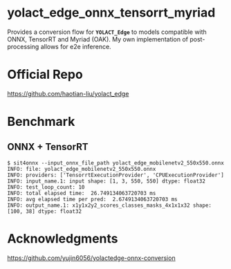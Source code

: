 # yolact_edge_onnx_tensorrt_myriad
Provides a conversion flow for **`YOLACT_Edge`** to models compatible with ONNX, TensorRT and Myriad (OAK). My own implementation of post-processing allows for e2e inference.

# Official Repo
https://github.com/haotian-liu/yolact_edge

# Benchmark
## ONNX + TensorRT
```bssh
$ sit4onnx --input_onnx_file_path yolact_edge_mobilenetv2_550x550.onnx
INFO: file: yolact_edge_mobilenetv2_550x550.onnx
INFO: providers: ['TensorrtExecutionProvider', 'CPUExecutionProvider']
INFO: input_name.1: input shape: [1, 3, 550, 550] dtype: float32
INFO: test_loop_count: 10
INFO: total elapsed time:  26.749134063720703 ms
INFO: avg elapsed time per pred:  2.6749134063720703 ms
INFO: output_name.1: x1y1x2y2_scores_classes_masks_4x1x1x32 shape: [100, 38] dtype: float32
```

# Acknowledgments
https://github.com/yujin6056/yolactedge-onnx-conversion
